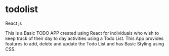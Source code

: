 # todolist
React js

This is a Basic TODO APP created using React for individuals who wish to keep track of their day to day activities using a Todo List.
This App provides features to add, delete and update the Todo List and has Basic Styling using CSS.
